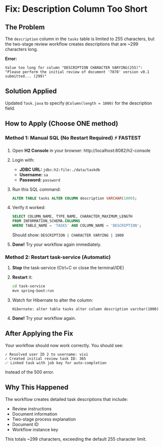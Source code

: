 # Fix: Description Column Too Short

## The Problem
The `description` column in the `tasks` table is limited to 255 characters, but the two-stage review workflow creates descriptions that are ~299 characters long.

**Error:**
```
Value too long for column "DESCRIPTION CHARACTER VARYING(255)": 
"Please perform the initial review of document '7878' version v0.1 submitted... (299)"
```

## Solution Applied
Updated `Task.java` to specify `@Column(length = 1000)` for the description field.

## How to Apply (Choose ONE method)

### Method 1: Manual SQL (No Restart Required) ⚡ FASTEST

1. Open **H2 Console** in your browser: http://localhost:8082/h2-console

2. Login with:
   - **JDBC URL:** `jdbc:h2:file:./data/taskdb`
   - **Username:** `sa`
   - **Password:** `password`

3. Run this SQL command:
   ```sql
   ALTER TABLE tasks ALTER COLUMN description VARCHAR(1000);
   ```

4. Verify it worked:
   ```sql
   SELECT COLUMN_NAME, TYPE_NAME, CHARACTER_MAXIMUM_LENGTH 
   FROM INFORMATION_SCHEMA.COLUMNS 
   WHERE TABLE_NAME = 'TASKS' AND COLUMN_NAME = 'DESCRIPTION';
   ```
   
   Should show: `DESCRIPTION | CHARACTER VARYING | 1000`

5. **Done!** Try your workflow again immediately.

### Method 2: Restart task-service (Automatic)

1. **Stop** the task-service (Ctrl+C or close the terminal/IDE)

2. **Restart** it:
   ```bash
   cd task-service
   mvn spring-boot:run
   ```

3. Watch for Hibernate to alter the column:
   ```
   Hibernate: alter table tasks alter column description varchar(1000)
   ```

4. **Done!** Try your workflow again.

## After Applying the Fix

Your workflow should now work correctly. You should see:

```
✓ Resolved user ID 2 to username: vivi
✓ Created initial review task ID: 365
✅ Linked task with job key for auto-completion
```

Instead of the 500 error.

## Why This Happened

The workflow creates detailed task descriptions that include:
- Review instructions
- Document information  
- Two-stage process explanation
- Document ID
- Workflow instance key

This totals ~299 characters, exceeding the default 255 character limit.


